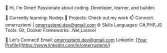👋 Hi, I'm Omer!
Passionate about coding. Developer, learner, and builder.

🌱 Currently learning: Nodejs
💼 Projects: Check out my work
📫 Connect: omerrustemi | omerrustemi.dev@gmail.com
⚙️ Skills
Languages: C#,PHP,JS
Tools: Git, Docker
Frameworks: .Net,Laravel

🤝 Let's Connect!
Email: omerrustemi.dev@gmail.com
LinkedIn: [[Your Profile](https://www.linkedin.com/in/omerrustemi/)](https://www.linkedin.com/in/omerrustemi/)
